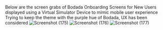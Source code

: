Below are the screen grabs of Bodada Onboarding Screens for New Users displayed using a Virtual Simulator Device to mimic mobile user experience
Trying to keep the theme with the purple hue of Bodada,
UX has been considered 
![Screenshot (175)](https://user-images.githubusercontent.com/44963064/210220312-9c4b86ab-6a45-44b6-9b8e-4217a1682128.png)
![Screenshot (176)](https://user-images.githubusercontent.com/44963064/210220362-b6f4ea8d-ecfe-4297-945b-0ac6f153984b.png)
![Screenshot (177)](https://user-images.githubusercontent.com/44963064/210220391-8bc33b24-8e6e-4cde-9e20-1c92248e0d68.png)
